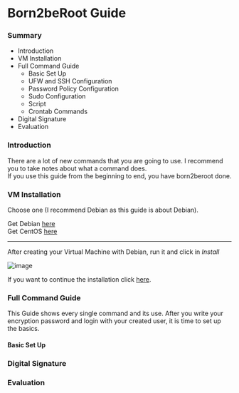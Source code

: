 <h1>Born2beRoot Guide</h1>
<h3>Summary</h3>

  - Introduction
  - VM Installation
  - Full Command Guide
    * Basic Set Up
    * UFW and SSH Configuration
    * Password Policy Configuration
    * Sudo Configuration
    * Script
    * Crontab Commands
  - Digital Signature
  - Evaluation

<h3>Introduction</h3>

There are a lot of new commands that you are going to use. I recommend you to take notes about what a command does. <br>
If you use this guide from the beginning to end, you have born2beroot done.

<h3>VM Installation</h3>

Choose one (I recommend Debian as this guide is about Debian).

Get Debian <a href="https://www.debian.org/download">here</a> <br>
Get CentOS <a href="https://www.centos.org/download/">here</a>
<hr>

After creating your Virtual Machine with Debian, run it and click in <i>Install</i>

![image](https://user-images.githubusercontent.com/91686183/153640306-edc42c9d-6c78-4333-89c2-b8faa8bb9aae.png)

If you want to continue the installation click <a href="https://github.com/rafaelcoias/42_Born2beRoot/blob/main/GUIDE/Installation.md">here</a>.

<h3>Full Command Guide</h3>

This Guide shows every single command and its use.
After you write your encryption password and login with your created user, it is time to set up the basics.

<h4>Basic Set Up</h4>

<h3>Digital Signature</h3>

<h3>Evaluation</h3>

